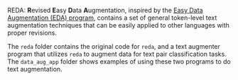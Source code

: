 REDA: **R**evised **E**asy **D**ata **A**ugmentation, inspired by the [Easy Data Augmentation (EDA) program](https://github.com/jasonwei20/eda_nlp), contains a set of general token-level text augmentation techniques that can be easily applied to other languages with proper revisions. 

The `reda` folder contains the original code for `reda`, and a text augmenter program that utilizes `reda` to augment data for text pair classification tasks. The `data_aug_app` folder shows examples of using these two programs to do text augmentation.
